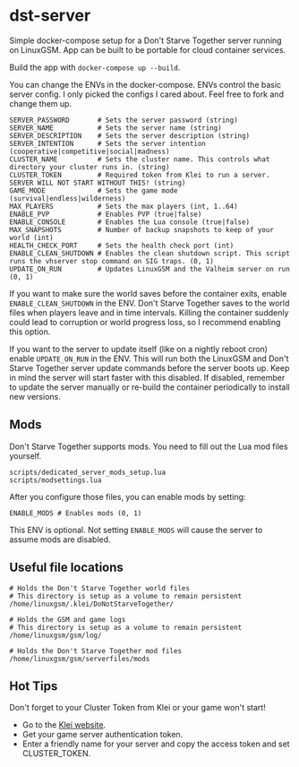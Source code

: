 # dst-server

Simple docker-compose setup for a Don't Starve Together server running on LinuxGSM. App can be built to be portable for cloud container services.

Build the app with `docker-compose up --build`.

You can change the ENVs in the docker-compose. ENVs control the basic server config. I only picked the configs I cared about. Feel free to fork and change them up.

```
SERVER_PASSWORD       # Sets the server password (string)
SERVER_NAME           # Sets the server name (string)
SERVER_DESCRIPTION    # Sets the server description (string)
SERVER_INTENTION      # Sets the server intention (cooperative|competitive|social|madness)
CLUSTER_NAME          # Sets the cluster name. This controls what directory your cluster runs in. (string)
CLUSTER_TOKEN         # Required token from Klei to run a server. SERVER WILL NOT START WITHOUT THIS! (string)
GAME_MODE             # Sets the game mode (survival|endless|wilderness)
MAX_PLAYERS           # Sets the max players (int, 1..64)
ENABLE_PVP            # Enables PVP (true|false)
ENABLE_CONSOLE        # Enables the Lua console (true|false)
MAX_SNAPSHOTS         # Number of backup snapshots to keep of your world (int)
HEALTH_CHECK_PORT     # Sets the health check port (int)
ENABLE_CLEAN_SHUTDOWN # Enables the clean shutdown script. This script runs the vhserver stop command on SIG traps. (0, 1)
UPDATE_ON_RUN         # Updates LinuxGSM and the Valheim server on run (0, 1)
```

If you want to make sure the world saves before the container exits, enable `ENABLE_CLEAN_SHUTDOWN` in the ENV. Don't Starve Together saves to the world files when players leave and in time intervals. Killing the container suddenly could lead to corruption or world progress loss, so I recommend enabling this option.

If you want to the server to update itself (like on a nightly reboot cron) enable `UPDATE_ON_RUN` in the ENV. This will run both the LinuxGSM and Don't Starve Together server update commands before the server boots up. Keep in mind the server will start faster with this disabled. If disabled, remember to update the server manually or re-build the container periodically to install new versions.

## Mods

Don't Starve Together supports mods. You need to fill out the Lua mod files yourself.

```
scripts/dedicated_server_mods_setup.lua
scripts/modsettings.lua
```

After you configure those files, you can enable mods by setting:

```
ENABLE_MODS # Enables mods (0, 1)
```

This ENV is optional. Not setting `ENABLE_MODS` will cause the server to assume mods are disabled.

## Useful file locations

```
# Holds the Don't Starve Together world files
# This directory is setup as a volume to remain persistent
/home/linuxgsm/.klei/DoNotStarveTogether/

# Holds the GSM and game logs
# This directory is setup as a volume to remain persistent
/home/linuxgsm/gsm/log/

# Holds the Don't Starve Together mod files
/home/linuxgsm/gsm/serverfiles/mods
```

## Hot Tips

Don't forget to your Cluster Token from Klei or your game won't start!

- Go to the [Klei website](https://accounts.klei.com/login?goto=https://accounts.klei.com/account/game/servers).
- Get your game server authentication token.
- Enter a friendly name for your server and copy the access token and set CLUSTER_TOKEN.
